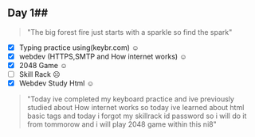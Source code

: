 ## Day 1##
>"The big forest fire just starts with a sparkle so find the spark"
- [x] Typing practice using(keybr.com) ☺
- [x] webdev (HTTPS,SMTP and How internet works) ☺
- [x] 2048 Game ☺
- [ ] Skill Rack ☹
- [x] Webdev Study Html ☺
>"Today ive completed my keyboard practice and ive previously studied about How internet works so today ive learned about html basic tags and today i forgot my skillrack id password so i will do it from tommorow and i will play 2048 game within this ni8"